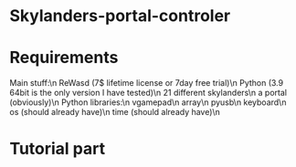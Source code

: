 # Skylanders-portal-controler
# Requirements
Main stuff:\n
  ReWasd (7$ lifetime license or 7day free trial)\n
  Python (3.9 64bit is the only version I have tested)\n
  21 different skylanders\n
  a portal (obviously)\n
Python libraries:\n
  vgamepad\n
  array\n
  pyusb\n
  keyboard\n
  os (should already have)\n
  time (should already have)\n

# Tutorial part
